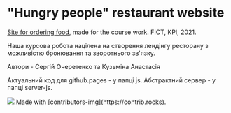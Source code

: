 # "Hungry people" restaurant website
[Site for ordering food](https://sergeyocheretenko.github.io/RestaurantSite/), made for the course work. 
FICT, KPI, 2021.

Наша курсова робота націлена на створення лендінгу ресторану з можливістю бронювання та зворотнього зв'язку.

Автори - Сергій Очеретенко та Кузьміна Анастасія

Актуальний код для github.pages - у папці js. Абстрактний сервер - у папці server-js.

<!-- Copy-paste in your Readme.md file -->
<a href = "https://github.com/SergeyOcheretenko/RestaurantSite/graphs/contributors">
<img src = "https://contrib.rocks/image?repo = SergeyOcheretenko/RestaurantSite"/>
</a>
Made with [contributors-img](https://contrib.rocks).
